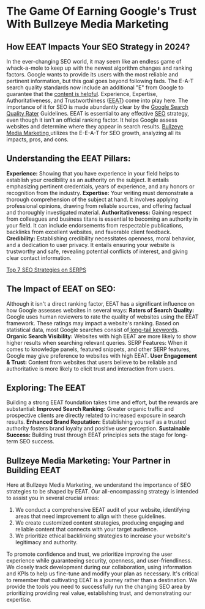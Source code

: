 # The Game Of Earning Google's Trust With Bullzeye Media Marketing

## How EEAT Impacts Your SEO Strategy in 2024?

In the ever-changing SEO world, it may seem like an endless game of whack-a-mole to keep up with the newest algorithm changes and ranking factors. Google wants to provide its users with the most reliable and pertinent information, but this goal goes beyond following fads. The E-A-T search quality standards now include an additional "E" from Google to guarantee that the [content is helpful](https://developers.google.com/search/blog/2022/12/google-raters-guidelines-e-e-a-t). Experience, Expertise, Authoritativeness, and Trustworthiness ([EEAT](https://searchengineland.com/google-e-e-a-t-guide-seo-394191)) come into play here. The importance of it for SEO is made abundantly clear by the [Google Search Quality Rater](https://static.googleusercontent.com/media/guidelines.raterhub.com/en//searchqualityevaluatorguidelines.pdf) Guidelines. EEAT is essential to any effective [SEO](https://www.pkwydigital.com/the-role-of-eat-in-seo/) strategy, even though it isn't an official ranking factor. It helps Google assess websites and determine where they appear in search results. [Bullzeye Media Marketing ](https://thebullzeye.com/)utilizes the E-E-A-T for SEO growth, analyzing all its impacts, pros, and cons.

## Understanding the EEAT Pillars:

**Experience:** Showing that you have experience in your field helps to establish your credibility as an authority on the subject. It entails emphasizing pertinent credentials, years of experience, and any honors or recognition from the industry.
**Expertise:** Your writing must demonstrate a thorough comprehension of the subject at hand. It involves applying professional opinions, drawing from reliable sources, and offering factual and thoroughly investigated material.
**Authoritativeness:** Gaining respect from colleagues and business titans is essential to becoming an authority in your field. It can include endorsements from respectable publications, backlinks from excellent websites, and favorable client feedback.
**Credibility:** Establishing credibility necessitates openness, moral behavior, and a dedication to user privacy. It entails ensuring your website is trustworthy and safe, revealing potential conflicts of interest, and giving clear contact information.

[Top 7 SEO Strategies on SERPS](https://blog.hubspot.com/website/web-traffic-analytics-report)

## The Impact of EEAT on SEO:

Although it isn't a direct ranking factor, EEAT has a significant influence on how Google assesses websites in several ways:
**Raters of Search Quality:** Google uses human reviewers to rate the quality of websites using the EEAT framework. These ratings may impact a website's ranking. Based on statistical data, most Google searches consist of[ long-tail keywords](https://www.semrush.com/blog/how-to-choose-long-tail-keywords/).
**Organic Search Visibility:** Websites with high EEAT are more likely to show higher results when searching relevant queries.
SERP Features: When it comes to knowledge panels, featured snippets, and other SERP features, Google may give preference to websites with high EEAT.
**User Engagement & Trust:** Content from websites that users believe to be reliable and authoritative is more likely to elicit trust and interaction from users.

## Exploring: The EEAT

Building a strong EEAT foundation takes time and effort, but the rewards are substantial:
**Improved Search Ranking:** Greater organic traffic and prospective clients are directly related to increased exposure in search results.
**Enhanced Brand Reputation:** Establishing yourself as a trusted authority fosters brand loyalty and positive user perception.
**Sustainable Success:** Building trust through EEAT principles sets the stage for long-term SEO success.

## Bullzeye Media Marketing: Your Partner in Building EEAT

Here at Bullzeye Media Marketing, we understand the importance of SEO strategies to be shaped by EEAT. Our all-encompassing strategy is intended to assist you in several crucial areas:

1. We conduct a comprehensive EEAT audit of your website, identifying areas that need improvement to align with these guidelines.
2. We create customized content strategies, producing engaging and reliable content that connects with your target audience.
3. We prioritize ethical backlinking strategies to increase your website's legitimacy and authority.

To promote confidence and trust, we prioritize improving the user experience while guaranteeing security, openness, and user-friendliness. We closely track development during our collaboration, using information and KPIs to help us fine-tune and modify your plan as necessary. It's critical to remember that cultivating EEAT is a journey rather than a destination. We provide the tools you need to successfully run the changing SEO area by prioritizing providing real value, establishing trust, and demonstrating our expertise.


